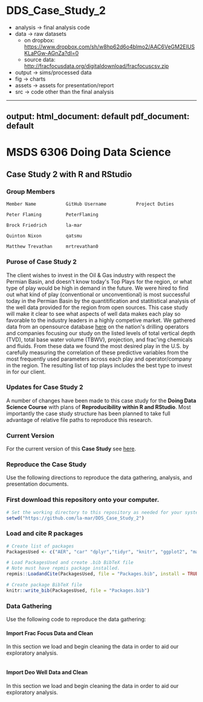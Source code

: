 # DDS_Case_Study_2

* analysis -> final analysis code
* data -> raw datasets
    - on dropbox: https://www.dropbox.com/sh/w8hp62d6o4blmo2/AAC6VeGM2EIUSKLaPGw-AGnZa?dl=0
    - source data: http://fracfocusdata.org/digitaldownload/fracfocuscsv.zip
* output -> sims/processed data
* fig -> charts
* assets -> assets for presentation/report
* src -> code other than the final analysis


---
output:
  html_document: default
  pdf_document: default
---
# MSDS 6306 Doing Data Science 

## Case Study 2 with R and RStudio

### Group Members
  
`Member Name           GitHub Username           Project Duties `  

`Peter Flaming         PeterFlaming                             `  

`Brock Friedrich       la-mar                                   `

`Quinton Nixon         qatsmu                                   ` 

`Matthew Trevathan     mrtrevathan0                             `     


### Purose of Case Study 2

The client wishes to invest in the Oil & Gas industry with respect the Permian Basin, and doesn't know today's Top Plays for the region, or what type of play would be high in demand in the future. We were hired to find out what kind of play (conventional or unconventional) is most successful today in the Permian Basin by the quantitification and statitistical analysis of the well data provided for the region from open sources. This case study will make it clear to see what aspects of well data makes each play so favorable to the industry leaders in a highly competive market. We gathered data from an opensource database [here](http://fracfocusdata.org/digitaldownload/fracfocuscsv.zip) on the nation's drilling operators and companies focusing our study on the listed levels of total vertical depth (TVD), total base water volume (TBWV), projection, and frac'ing chemicals and fluids. From these data we found the most desired play in the U.S. by carefully measuring the correlation of these predictive variables from the most frequently used parameters across each play and operator/company in the region. The resulting list of top plays includes the best type to invest in for our client. 


### Updates for Case Study 2

A number of changes have been made to this case study for the **Doing Data Science Course** with plans of **Reproducibility within R and RStudio**. Most importantly the case study structure has been planned to take full advantage of relative file paths to reproduce this research.

### Current Version

For the current version of this **Case Study** see
[here](https://github.com/la-mar/DDS_Case_Study_2/blob/master/README.md).

### Reproduce the Case Study

Use the following directions to reproduce the data gathering, analysis, and
presentation documents.

### First download this repository onto your computer.
```r
# Set the working directory to this repository as needed for your system
setwd("https://github.com/la-mar/DDS_Case_Study_2")
```
### Load and cite R packages
```r
# Create list of packages
PackagesUsed <- c("AER", "car" "dplyr","tidyr", "knitr", "ggplot2", "maptools", "RColorBrewer", "magrittr", "repmis")

# Load PackagesUsed and create .bib BibTeX file
# Note must have repmis package installed.
repmis::LoadandCite(PackagesUsed, file = "Packages.bib", install = TRUE)

# Create package BibTeX file
knitr::write_bib(PackagesUsed, file = "Packages.bib")
```

### Data Gathering

Use the following code to reproduce the data gathering:

#### Import Frac Focus Data and Clean

In this section we load and begin cleaning the data in order to aid our
exploratory analysis.

```r

```

#### Import Deo Well Data and Clean

In this section we load and begin cleaning the data in order to aid our
exploratory analysis.

```r

```











